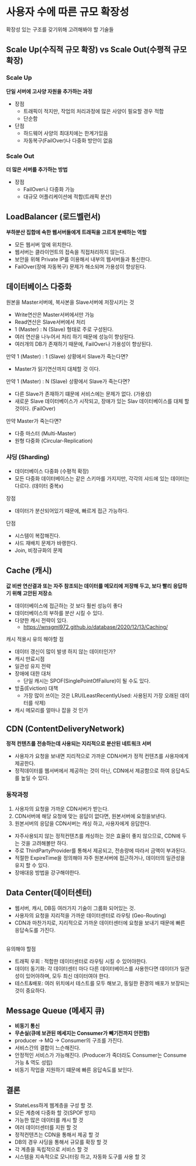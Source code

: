 # 사용자 수에 따른 규모 확장성
확장성 있는 구조를 갖기위해 고려해봐야 할 기술들 

## Scale Up(수직적 규모 확장) vs Scale Out(수평적 규모 확장)

### Scale Up
**단일 서버에 고사양 자원을 추가하는 과정**
- 장점
  - 트래픽이 적지만, 작업의 처리과정에 많은 사양이 필요할 경우 적합
  - 단순함
- 단점
  - 하드웨어 사양의 최대치에는 한계가있음
  - 자동복구(FailOver)나 다중화 방안이 없음

### Scale Out
**더 많은 서버를 추가하는 방법**
- 장점
  - FailOver나 다중화 가능
  - 대규모 어플리케이션에 적합(트래픽 분산) 

## LoadBalancer (로드벨런서)
**부하분산 집합에 속한 웹서버들에게 트래픽을 고르게 분배하는 역할**

- 모든 웹서버 앞에 위치한다.
- 웹서버는 클라이언트의 접속을 직접처리하지 않는다.
- 보안을 위해 Private IP를 이용해서 내부의 웹서버들과 통신한다.
- FailOver(장애 자동복구) 문제가 해소되며 가용성이 향상된다.

## 데이터베이스 다중화
원본을 Master서버에, 복사본을 Slave서버에 저장시키는 것

- Write연산은 Master서버에서만 가능
- Read연산은 Slave서버에서 처리
- 1 (Master) : N (Slave) 형태로 주로 구성된다.
- 여러 연산을 나누어서 처리 하기 때문에 성능이 향상된다.
- 여러개의 DB가 존재하기 때문에, FailOver나 가용성이 향상된다.

만약 1 (Master) : 1 (Slave) 상황에서 Slave가 죽는다면?
- Master가 읽기연산까지 대체할 것 이다.

만약 1 (Master) : N (Slave) 상황에서 Slave가 죽는다면?
- 다른 Slave가 존재하기 떄문에 서비스에는 문제가 없다. (가용성)
- 새로운 Slave 데이터베이스가 시작되고, 장애가 있는 Slav 데이터베이스를 대체 할 것이다. (FailOver)

만약 Master가 죽는다면?
- 다중 마스터 (Multi-Master)
- 원형 다중화 (Circular-Replication)

### 샤딩 (Sharding)
- 데이터베이스 다중화 (수평적 확장)   
- 모든 다중화 데이터베이스는 같은 스키마를 가지지만, 각각의 샤드에 있는 데이터는 다르다. (데이터 중복x)

장점 
- 데이터가 분산되어있기 때문에, 빠르게 접근 가능하다.

단점 
- 시스템이 복잡해진다.
- 샤드 재배치 문제가 바랭한다.
- Join, 비정규화의 문제

## Cache (캐시)
**값 비싼 연산결과 또는 자주 참조되는 데이터를 메모리에 저장해 두고, 보다 빨리 응답하기 위해 고안된 저장소**

- 데이터베이스에 접근하는 것 보다 훨씬 성능이 좋다
- 데이터베이스의 부하를 분산 시킬 수 있다.
- 다양한 캐시 전략이 있다.
  - https://wnsgml972.github.io/database/2020/12/13/Caching/
  
캐시 적용시 유의 해야할 점
  - 데이터 갱신이 많이 발생 하지 않는 데이터인가?
  - 캐시 만료시점
  - 일관성 유지 전략
  - 장애에 대한 대처
    - 단일 캐시는 SPOF(SinglePointOfFailure)이 될 수도 있다. 
  - 방출(Eviction) 대책
    - 가장 많이 쓰이는 것은 LRU(LeastRecentlyUsed: 사용된지 가장 오래된 데이터를 삭제) 
  - 캐시 메모리를 얼마나 잡을 것 인가

## CDN (ContentDeliveryNetwork)
**정적 컨텐츠를 전송하는데 사용되는 지리적으로 분산된 네트워크 서버**<br>
- 사용자가 요청을 보내면 지리적으로 가까운 CDN서버가 정적 컨텐츠를 사용자에게 제공한다.
- 정적데이터를 웹서버에서 제공하는 것이 아닌, CDN에서 제공함으로 하여 응답속도를 높일 수 있다.

### 동작과정
1. 사용자의 요청을 가까운 CDN서버가 받는다.
2. CDN서버에 해당 요청에 맞는 응답이 없다면, 원본서버에 요청을보낸다.
3. 원본서버의 응답을 CDN서버는 캐싱 하고, 사용자에게 응답한다.

- 자주사용되지 않는 정적컨텐츠를 캐싱하는 것은 효율이 좋지 않으므로, CDN에 두는 것을 고려해볼만 하다.
- 주로 ThirdPartyProvider를 통해서 제공되고, 전송량에 따라서 금액이 부과된다.
- 적절한 ExpireTime을 정의해야 자주 원본서버에 접근하거나, 데이터의 일관성을 유지 할 수 있다.
- 장애대응 방법을 강구해야한다.

##  Data Center(데이터센터)
- 웹서버, 캐시, DB등 여러가지 기술이 그룹화 되어있는 것.
- 사용자의 요청을 지리적을 가까운 데이터센터로 라우팅 (Geo-Routing)<br>
- CDN과 마찬가지로, 지리적으로 가까운 데이터센터에 요청을 보내기 때문에 빠른 응답속도를 가진다.<br><br>


유의해야 할점
- 트래픽 우회 : 적합한 데이터센터로 라우팅 시킬 수 있어야한다.
- 데이터 동기화: 각 데이터센터 마다 다른 데이터베이스를 사용한다면 데이터가 일관성이 있어야하며, 모두 최신 데이터여야 한다.
- 테스트&배포: 여러 위치에서 테스트를 모두 해보고, 동일한 환경의 배포가 보장되는 것이 중요하다.

## Message Queue (메세지 큐)
- **비동기 통신**
- **무손실(큐에 보관된 메세지는 Consumer가 빼기전까지 안전함)**     
- producer -> MQ -> Consumer의 구조를 가진다.
- 서비스간의 결합이 느슨해진다.
- 안정적인 서비스가 가능해진다. (Producer가 죽더라도 Consumer는 Consume가능 & 역도 성립)
- 비동기 작업을 지원하기 떄문에 빠른 응답속도를 보인다.


## 결론
- StateLess하게 웹계층을 구성 할 것.
- 모든 계층에 다중화 할 것(SPOF 방지)
- 가능한 많은 데이터를 캐시 할 것
- 여러 데이터센터를 지원 할 것
- 정적컨텐츠는 CDN을 통해서 제공 할 것
- DB의 경우 샤딩을 통해서 규모를 확장 할 것
- 각 계층을 독립적으로 서비스 할 것
- 시스템을 지속적으로 모니터링 하고, 자동화 도구를 사용 할 것